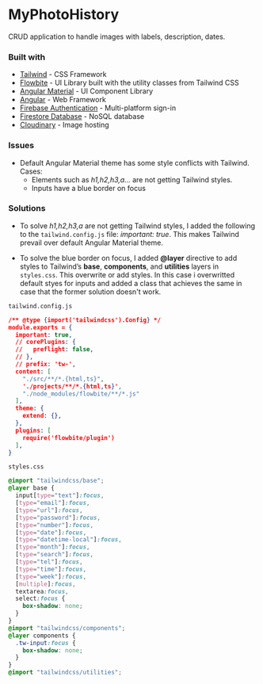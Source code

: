 # MyPhotoHistory

CRUD application to handle images with labels, description, dates.

<!-- - [Live Site](https://multi-step-form-gmaitor.vercel.app/) -->
<!-- - [Live Site](https://multi-step-form-gmaitor.vercel.app/) -->


### Built with

- [Tailwind](https://tailwindcss.com/) - CSS Framework
- [Flowbite](https://flowbite.com/) - UI Library built with the utility classes from Tailwind CSS
- [Angular Material](https://sonner.emilkowal.ski/) - UI Component Library
- [Angular](https://angular.io/) - Web Framework
- [Firebase Authentication](https://firebase.google.com/products/auth) - Multi-platform sign-in
- [Firestore Database](https://firebase.google.com/products/firestore) - NoSQL database
- [Cloudinary](https://cloudinary.com/) - Image hosting

### Issues

- Default Angular Material theme has some style conflicts with Tailwind. Cases:
  - Elements such as _h1,h2,h3,a..._ are not getting Tailwind styles.
  - Inputs have a blue border on focus

### Solutions

- To solve _h1,h2,h3,a_ are not getting Tailwind styles, I added the following to the `tailwind.config.js` file: _important: true_. This makes Tailwind prevail over default Angular Material theme.

- To solve the blue border on focus, I added **@layer** directive to add styles to Tailwind’s **base**, **components**, and **utilities** layers in `styles.css`.
  This overwrite or add styles. In this case i overwritted default styes for inputs and added a class that achieves the same in case that the former solution doesn't work.

`tailwind.config.js`

```json
/** @type {import('tailwindcss').Config} */
module.exports = {
  important: true,
  // corePlugins: {
  //   preflight: false,
  // },
  // prefix: 'tw-',
  content: [
    "./src/**/*.{html,ts}",
    './projects/**/*.{html,ts}',
    "./node_modules/flowbite/**/*.js"
  ],
  theme: {
    extend: {},
  },
  plugins: [
    require('flowbite/plugin')
  ],
}
```

`styles.css`

```css
@import "tailwindcss/base";
@layer base {
  input[type="text"]:focus,
  [type="email"]:focus,
  [type="url"]:focus,
  [type="password"]:focus,
  [type="number"]:focus,
  [type="date"]:focus,
  [type="datetime-local"]:focus,
  [type="month"]:focus,
  [type="search"]:focus,
  [type="tel"]:focus,
  [type="time"]:focus,
  [type="week"]:focus,
  [multiple]:focus,
  textarea:focus,
  select:focus {
    box-shadow: none;
  }
}
@import "tailwindcss/components";
@layer components {
  .tw-input:focus {
    box-shadow: none;
  }
}
@import "tailwindcss/utilities";
```
